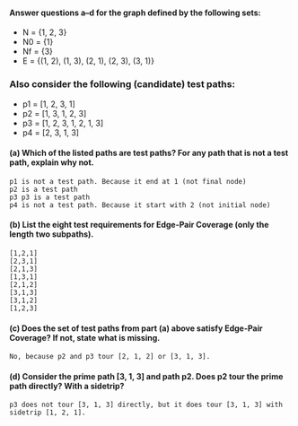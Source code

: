 #### Answer questions a–d for the graph defined by the following sets:
* N = {1, 2, 3}
* N0 = {1}
* Nf = {3}
* E = {(1, 2), (1, 3), (2, 1), (2, 3), (3, 1)}
### Also consider the following (candidate) test paths:
* p1 = [1, 2, 3, 1]
* p2 = [1, 3, 1, 2, 3]
* p3 = [1, 2, 3, 1, 2, 1, 3]
* p4 = [2, 3, 1, 3]

#### (a) Which of the listed paths are test paths? For any path that is not a test path, explain why not.
    p1 is not a test path. Because it end at 1 (not final node)
    p2 is a test path
    p3 p3 is a test path
    p4 is not a test path. Because it start with 2 (not initial node)

#### (b) List the eight test requirements for Edge-Pair Coverage (only the length two subpaths).
    [1,2,1]
    [2,3,1] 
    [2,1,3] 
    [1,3,1]
    [2,1,2] 
    [3,1,3] 
    [3,1,2] 
    [1,2,3]

#### (c) Does the set of test paths from part (a) above satisfy Edge-Pair Coverage? If not, state what is missing.
    No, because p2 and p3 tour [2, 1, 2] or [3, 1, 3].

#### (d) Consider the prime path [3, 1, 3] and path p2. Does p2 tour the prime path directly? With a sidetrip?
    p3 does not tour [3, 1, 3] directly, but it does tour [3, 1, 3] with sidetrip [1, 2, 1].

